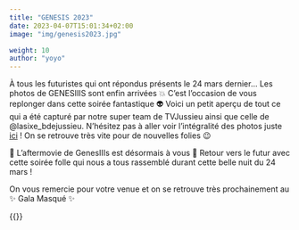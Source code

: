 ```yaml
---
title: "GENESIS 2023"
date: 2023-04-07T15:01:34+02:00
image: "img/genesis2023.jpg"

weight: 10
author: "yoyo"
---
```


À tous les futuristes qui ont répondus présents le 24 mars dernier…
Les photos de GENESIIIS sont enfin arrivées 💥
C’est l’occasion de vous replonger dans cette soirée fantastique 👽
Voici un petit aperçu de tout ce qui a été capturé par notre super team de TVJussieu ainsi que celle de @lasixe_bdejussieu.
N’hésitez pas à aller voir l’intégralité des photos juste [ici](https://www.facebook.com/media/set/?set=a.1121292988770846&type=3) ! 
On se retrouve très vite pour de nouvelles folies 😉


🎉 L’aftermovie de GenesIIIs est désormais à vous 🎉
Retour vers le futur avec cette soirée folle qui nous a tous rassemblé durant cette belle nuit du 24 mars !

On vous remercie pour votre venue et on se retrouve très prochainement au ✨️ Gala Masqué ✨️

{{<youtube ZRFH0VCTj_c>}}